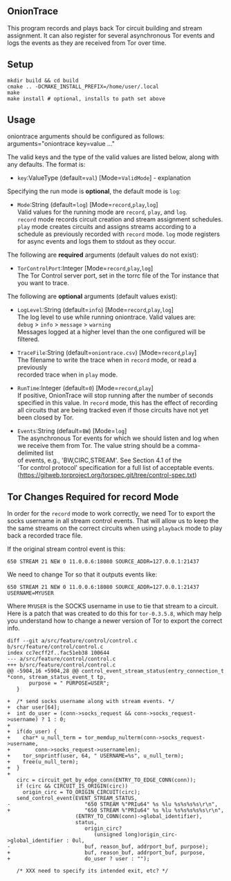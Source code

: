 ## OnionTrace

This program records and plays back Tor circuit building and stream assignment.
It can also register for several asynchronous Tor events and logs the events
as they are received from Tor over time.

## Setup

```
mkdir build && cd build
cmake .. -DCMAKE_INSTALL_PREFIX=/home/user/.local
make
make install # optional, installs to path set above
```

## Usage

oniontrace arguments should be configured as follows:
	arguments="oniontrace key=value ..."

The valid keys and the type of the valid values are listed below, along with
any defaults. The format is:  
 + `key`:ValueType (default=`val`) [Mode=`ValidMode`] - explanation

Specifying the run mode is **optional**, the default mode is `log`:

 + `Mode`:String (default=`log`) [Mode=`record`,`play`,`log`]  
    Valid values for the running mode are `record`, `play`, and `log`.  
    `record` mode records circuit creation and stream assignment schedules.  
    `play` mode creates circuits and assigns streams according to a  
    schedule as previously recorded with `record` mode.
    `log` mode registers for async events and logs them to stdout as they occur.

The following are **required** arguments (default values do not exist):

 + `TorControlPort`:Integer [Mode=`record`,`play`,`log`]  
    The Tor Control server port, set in the torrc file of the Tor instance that  
    you want to trace.

The following are **optional** arguments (default values exist):

 + `LogLevel`:String (default=`info`) [Mode=`record`,`play`,`log`]  
    The log level to use while running oniontrace. Valid values are:  
    `debug` > `info` > `message` > `warning`  
    Messages logged at a higher level than the one configured will be filtered.
    
 + `TraceFile`:String (default=`oniontrace.csv`) [Mode=`record`,`play`]  
   The filename to write the trace when in `record` mode, or read a previously  
   recorded trace when in `play` mode.

 + `RunTime`:Integer (default=`0`) [Mode=`record`,`play`]  
   If positive, OnionTrace will stop running after the number of seconds  
   specified in this value. In `record` mode, this has the effect of recording  
   all circuits that are being tracked even if those circuits have not yet  
   been closed by Tor.  

 + `Events`:String (default=`BW`) [Mode=`log`]  
   The asynchronous Tor events for which we should listen and log when  
   we receive them from Tor. The value string should be a comma-delimited list  
   of events, e.g., 'BW,CIRC,STREAM'. See Section 4.1 of the  
   'Tor control protocol' specification for a full list of acceptable events.  
   (https://gitweb.torproject.org/torspec.git/tree/control-spec.txt)

## Tor Changes Required for record Mode

In order for the `record` mode to work correctly, we need Tor to export the
socks username in all stream control events. That will allow us to keep the
the same streams on the correct circuits when using `playback` mode to play
back a recorded trace file.

If the original stream control event is this:

```
650 STREAM 21 NEW 0 11.0.0.6:18080 SOURCE_ADDR=127.0.0.1:21437
```

We need to change Tor so that it outputs events like:

```
650 STREAM 21 NEW 0 11.0.0.6:18080 SOURCE_ADDR=127.0.0.1:21437 USERNAME=MYUSER
```

Where `MYUSER` is the SOCKS username in use to tie that stream to a circuit.
Here is a patch that was created to do this for `tor-0.3.5.8`, which may help
you understand how to change a newer version of Tor to export the correct info.

```
diff --git a/src/feature/control/control.c b/src/feature/control/control.c
index cc7ecff2f..fac51eb38 100644
--- a/src/feature/control/control.c
+++ b/src/feature/control/control.c
@@ -5904,16 +5904,28 @@ control_event_stream_status(entry_connection_t *conn, stream_status_event_t tp,
       purpose = " PURPOSE=USER";
   }
 
+  /* send socks username along with stream events. */
+  char user[64];
+  int do_user = (conn->socks_request && conn->socks_request->username) ? 1 : 0;
+
+  if(do_user) {
+    char* u_null_term = tor_memdup_nulterm(conn->socks_request->username,
+        conn->socks_request->usernamelen);
+    tor_snprintf(user, 64, " USERNAME=%s", u_null_term);
+    free(u_null_term);
+  }
+
   circ = circuit_get_by_edge_conn(ENTRY_TO_EDGE_CONN(conn));
   if (circ && CIRCUIT_IS_ORIGIN(circ))
     origin_circ = TO_ORIGIN_CIRCUIT(circ);
   send_control_event(EVENT_STREAM_STATUS,
-                        "650 STREAM %"PRIu64" %s %lu %s%s%s%s\r\n",
+                        "650 STREAM %"PRIu64" %s %lu %s%s%s%s%s\r\n",
                      (ENTRY_TO_CONN(conn)->global_identifier),
                      status,
                         origin_circ?
                            (unsigned long)origin_circ->global_identifier : 0ul,
-                        buf, reason_buf, addrport_buf, purpose);
+                        buf, reason_buf, addrport_buf, purpose,
+                        do_user ? user : "");
 
   /* XXX need to specify its intended exit, etc? */
```
